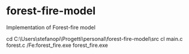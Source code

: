 # forest-fire-model
Implementation of Forest-fire model

cd C:\Users\stefanopi\Progetti\personal\forest-fire-model\src
cl main.c forest.c /Fe:forest_fire.exe
forest_fire.exe